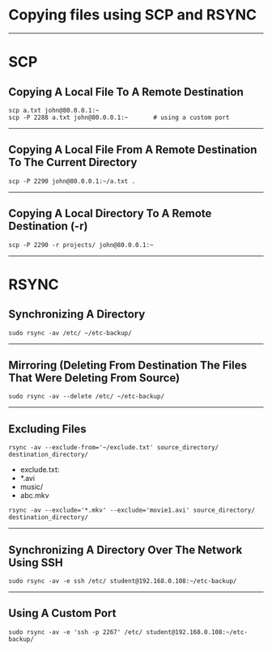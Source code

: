# Copying files using SCP and RSYNC

---
# SCP

## Copying A Local File To A Remote Destination

```
scp a.txt john@80.0.0.1:~
scp -P 2288 a.txt john@80.0.0.1:~       # using a custom port
```

---
## Copying A Local File From A Remote Destination To The Current Directory

```
scp -P 2290 john@80.0.0.1:~/a.txt .
```

---
## Copying A Local Directory To A Remote Destination (-r)

```
scp -P 2290 -r projects/ john@80.0.0.1:~
```

---
# RSYNC

## Synchronizing A Directory

```
sudo rsync -av /etc/ ~/etc-backup/
```

---
## Mirroring (Deleting From Destination The Files That Were Deleting From Source)

```
sudo rsync -av --delete /etc/ ~/etc-backup/
```

---
## Excluding Files

```
rsync -av --exclude-from='~/exclude.txt' source_directory/ destination_directory/
```
- exclude.txt:
- *.avi
- music/
- abc.mkv
```
rsync -av --exclude='*.mkv' --exclude='movie1.avi' source_directory/ destination_directory/
```

---
## Synchronizing A Directory Over The Network Using SSH

```
sudo rsync -av -e ssh /etc/ student@192.168.0.108:~/etc-backup/ 
```

---
## Using A Custom Port

```
sudo rsync -av -e 'ssh -p 2267' /etc/ student@192.168.0.108:~/etc-backup/ 
```